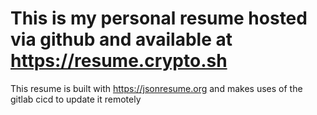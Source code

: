 # This is my personal resume hosted via github and available at https://resume.crypto.sh

This resume is built with https://jsonresume.org and makes uses of the gitlab cicd to update it remotely


